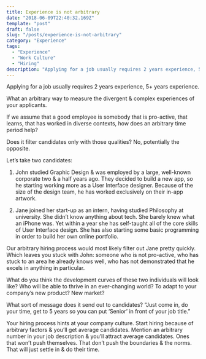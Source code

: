 ```yaml
---
title: Experience is not arbitrary
date: "2018-06-09T22:40:32.169Z"
template: "post"
draft: false
slug: "/posts/experience-is-not-arbitrary"
category: "Experience"
tags:
  - "Experience"
  - "Work Culture"
  - "Hiring"
description: "Applying for a job usually requires 2 years experience, 5+ years experience."
---
```


Applying for a job usually requires 2 years experience, 5+ years experience.

What an arbitrary way to measure the divergent & complex experiences of your applicants.

If we assume that a good employee is somebody that is pro-active, that learns, that has worked in diverse contexts, how does an arbitrary time period help?

Does it filter candidates only with those qualities? No, potentially the opposite.

Let’s take two candidates:

1) John studied Graphic Design & was employed by a large, well-known corporate two & a half years ago. They decided to build a new app, so he starting working more as a User Interface designer. Because of the size of the design team, he has worked exclusively on their in-app artwork.

2) Jane joined her start-up as an intern, having studied Philosophy at university. She didn’t know anything about tech. She barely knew what an iPhone was. Yet within a year she has self-taught all of the core skills of User Interface design. She has also starting some basic programming in order to build her own online portfolio.

Our arbitrary hiring process would most likely filter out Jane pretty quickly. Which leaves you stuck with John: someone who is not pro-active, who has stuck to an area he already knows well, who has not demonstrated that he excels in anything in particular.

What do you think the development curves of these two individuals will look like? Who will be able to thrive in an ever-changing world? To adapt to your company’s new product? New market?


What sort of message does it send out to candidates? “Just come in, do your time, get to 5 years so you can put ‘Senior’ in front of your job title.”

Your hiring process hints at your company culture. Start hiring because of arbitrary factors & you’ll get average candidates. Mention an arbitrary number in your job description & you’ll attract average candidates. Ones that won’t push themselves. That don’t push the boundaries & the norms. That will just settle in & do their time.
